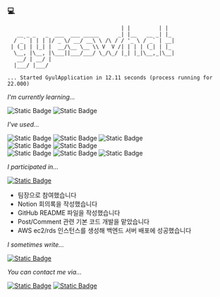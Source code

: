 ### 💻

<!--
**gyesswhat/gyesswhat** is a ✨ _special_ ✨ repository because its `README.md` (this file) appears on your GitHub profile.

Here are some ideas to get you started:

- 🔭 I’m currently working on ...
- 🌱 I’m currently learning ...
- 👯 I’m looking to collaborate on ...
- 🤔 I’m looking for help with ...
- 💬 Ask me about ...
- 📫 How to reach me: ...
- 😄 Pronouns: ...
- ⚡ Fun fact: ...
-->



```                                     _           _   
                                    | |         | |  
   __ _ _   _  ___  ___ _____      _| |__   __ _| |_ 
  / _` | | | |/ _ \/ __/ __\ \ /\ / / '_ \ / _` | __|
 | (_| | |_| |  __/\__ \__ \\ V  V /| | | | (_| | |_ 
  \__, |\__, |\___||___/___/ \_/\_/ |_| |_|\__,_|\__|
   __/ | __/ |                                       
  |___/ |___/
        
... Started GyulApplication in 12.11 seconds (process running for 22.000)
```


    
*I'm currently learning...*  

![Static Badge](https://img.shields.io/badge/c%2B%2B-%2300599C?style=for-the-badge&logo=cplusplus&logoColor=white)
![Static Badge](https://img.shields.io/badge/Algorithms-%23429EA6?style=for-the-badge&logoColor=white)


*I've used...*

<!-- ![Static Badge](https://img.shields.io/badge/python-%233776AB?style=for-the-badge&logo=python&logoColor=white) 
![Static Badge](https://img.shields.io/badge/c-%23A8B9CC?style=for-the-badge&logo=c&logoColor=white) -->
![Static Badge](https://img.shields.io/badge/java-%235382a1?style=for-the-badge&logoColor=white)
![Static Badge](https://img.shields.io/badge/spring%20boot-%236DB33F?style=for-the-badge&logo=springboot&logoColor=white)
![Static Badge](https://img.shields.io/badge/mysql-%234479A1?style=for-the-badge&logo=mysql&logoColor=white)  
![Static Badge](https://img.shields.io/badge/amazon%20ec2-%23FF9900?style=for-the-badge&logo=amazonec2&logoColor=white)
![Static Badge](https://img.shields.io/badge/amazon%20rds-%23527FFF?style=for-the-badge&logo=amazonrds&logoColor=white)  
![Static Badge](https://img.shields.io/badge/eclipse-%232C2255?style=for-the-badge&logo=eclipseide&logoColor=white)
![Static Badge](https://img.shields.io/badge/visual%20studio%20code-%23007ACC?style=for-the-badge&logo=visualstudiocode&logoColor=white)
![Static Badge](https://img.shields.io/badge/IntelliJ-%23000000?style=for-the-badge&logo=intellijidea&logoColor=white)


*I participated in...*  

<a href="https://github.com/gyesswhat/groupproject3">![Static Badge](https://img.shields.io/badge/ECC%20%EA%B2%A8%EC%9A%B8%EB%B0%A9%ED%95%99%20%EC%9B%B9%EA%B0%9C%EB%B0%9C%20%ED%94%84%EB%A1%9C%EC%A0%9D%ED%8A%B8-%23000000?style=for-the-badge&label=Backend)
</a>
* 팀장으로 참여했습니다
* Notion 회의록을 작성했습니다
* GitHub README 파일을 작성했습니다
* Post/Comment 관련 기본 코드 개발을 맡았습니다
* AWS ec2/rds 인스턴스를 생성해 백엔드 서버 배포에 성공했습니다

*I sometimes write...*  
  
<a href="https://velog.io/@heroinebabe/posts">![Static Badge](https://img.shields.io/badge/velog-%2320C997?style=for-the-badge&logo=velog&logoColor=white&link=https://velog.io/@heroinebabe)</a>


*You can contact me via...*  

<a href="mailto:h2weirdo@icloud.com">![Static Badge](https://img.shields.io/badge/email-%233693F3?style=for-the-badge&logo=icloud&logoColor=white&link=mailto%3Ah2weirdo%40icloud.com)</a>
<a href="https://www.instagram.com/gyesswhat">![Static Badge](https://img.shields.io/badge/instagram-%23E4405F?style=for-the-badge&logo=instagram&logoColor=white&link=https%3A%2F%2Fwww.instagram.com%2Fgyesswhat%2F)</a>


